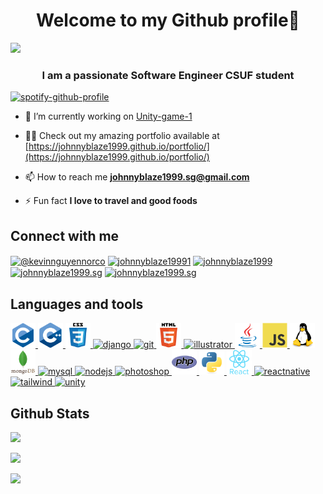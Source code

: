 <h1 align="center">Welcome to my Github profile👋</h1>
<p><img src="https://github.com/johnnyblaze1999/johnnyblaze1999/assets/12011322/b56d5855-083d-4ea1-a165-59db0c15b887"/></p>
<h3 align="center">I am a passionate Software Engineer CSUF student</h3>


[![spotify-github-profile](https://spotify-github-profile.vercel.app/api/view?uid=johnnyblaaze1999&cover_image=true&theme=novatorem&show_offline=false&background_color=121212&interchange=false&bar_color=00ffff&bar_color_cover=false)](https://github.com/kittinan/spotify-github-profile)

- 🔭 I’m currently working on [Unity-game-1](https://github.com/johnnyblaze1999/Unity-game-1)

- 👨‍💻 Check out my amazing portfolio available at [https://johnnyblaze1999.github.io/portfolio/](https://johnnyblaze1999.github.io/portfolio/)

- 📫 How to reach me **johnnyblaze1999.sg@gmail.com**

- ⚡ Fun fact **I love to travel and good foods**

## Connect with me
<p align="left">
<a href="https://linkedin.com/in/kevinnguyennorco" target="blank"><img align="center" src="https://raw.githubusercontent.com/rahuldkjain/github-profile-readme-generator/master/src/images/icons/Social/linked-in-alt.svg" alt="@kevinnguyennorco" height="30" width="40" /></a>
<a href="https://www.hackerrank.com/johnnyblaze19991" target="blank"><img align="center" src="https://raw.githubusercontent.com/rahuldkjain/github-profile-readme-generator/master/src/images/icons/Social/hackerrank.svg" alt="johnnyblaze19991" height="30" width="40" /></a>
<a href="https://www.leetcode.com/johnnyblaze1999" target="blank"><img align="center" src="https://raw.githubusercontent.com/rahuldkjain/github-profile-readme-generator/master/src/images/icons/Social/leet-code.svg" alt="johnnyblaze1999" height="30" width="40" /></a>
<a href="mailto:johnnyblaze1999.sg@gmail.com" target="blank"><img align="center" src="https://upload.wikimedia.org/wikipedia/commons/7/7e/Gmail_icon_%282020%29.svg" alt="johnnyblaze1999.sg" height="30" width="40" /></a>
<a href="https://discord.com/users/151481550163279872" target="blank"><img align="center" src="https://www.svgrepo.com/show/353655/discord-icon.svg" alt="johnnyblaze1999.sg" height="30" width="40" /></a>
</p>

## Languages and tools
<p align="left"> <a href="https://www.cprogramming.com/" target="_blank" rel="noreferrer"> <img src="https://raw.githubusercontent.com/devicons/devicon/master/icons/c/c-original.svg" alt="c" width="40" height="40"/> </a> <a href="https://www.w3schools.com/cpp/" target="_blank" rel="noreferrer"> <img src="https://raw.githubusercontent.com/devicons/devicon/master/icons/cplusplus/cplusplus-original.svg" alt="cplusplus" width="40" height="40"/> </a> <a href="https://www.w3schools.com/css/" target="_blank" rel="noreferrer"> <img src="https://raw.githubusercontent.com/devicons/devicon/master/icons/css3/css3-original-wordmark.svg" alt="css3" width="40" height="40"/> </a> <a href="https://www.djangoproject.com/" target="_blank" rel="noreferrer"> <img src="https://cdn.worldvectorlogo.com/logos/django.svg" alt="django" width="40" height="40"/> </a> <a href="https://git-scm.com/" target="_blank" rel="noreferrer"> <img src="https://www.vectorlogo.zone/logos/git-scm/git-scm-icon.svg" alt="git" width="40" height="40"/> </a> <a href="https://www.w3.org/html/" target="_blank" rel="noreferrer"> <img src="https://raw.githubusercontent.com/devicons/devicon/master/icons/html5/html5-original-wordmark.svg" alt="html5" width="40" height="40"/> </a> <a href="https://www.adobe.com/in/products/illustrator.html" target="_blank" rel="noreferrer"> <img src="https://www.vectorlogo.zone/logos/adobe_illustrator/adobe_illustrator-icon.svg" alt="illustrator" width="40" height="40"/> </a> <a href="https://www.java.com" target="_blank" rel="noreferrer"> <img src="https://raw.githubusercontent.com/devicons/devicon/master/icons/java/java-original.svg" alt="java" width="40" height="40"/> </a> <a href="https://developer.mozilla.org/en-US/docs/Web/JavaScript" target="_blank" rel="noreferrer"> <img src="https://raw.githubusercontent.com/devicons/devicon/master/icons/javascript/javascript-original.svg" alt="javascript" width="40" height="40"/> </a> <a href="https://www.linux.org/" target="_blank" rel="noreferrer"> <img src="https://raw.githubusercontent.com/devicons/devicon/master/icons/linux/linux-original.svg" alt="linux" width="40" height="40"/> </a> <a href="https://www.mongodb.com/" target="_blank" rel="noreferrer"> <img src="https://raw.githubusercontent.com/devicons/devicon/master/icons/mongodb/mongodb-original-wordmark.svg" alt="mongodb" width="40" height="40"/> </a> <a href="https://www.mysql.com/" target="_blank" rel="noreferrer"> <img src="https://www.freepnglogos.com/uploads/logo-mysql-png/logo-mysql-development-mysql-logo-code-icon-9.png" alt="mysql" width="40" height="40"/> </a> <a href="https://nodejs.org" target="_blank" rel="noreferrer"> <img src="https://cdn-icons-png.flaticon.com/512/5968/5968322.png" alt="nodejs" width="40" height="40"/> </a> <a href="https://www.photoshop.com/en" target="_blank" rel="noreferrer"> <img src="https://upload.wikimedia.org/wikipedia/commons/thumb/a/af/Adobe_Photoshop_CC_icon.svg/512px-Adobe_Photoshop_CC_icon.svg.png?20200616073617" alt="photoshop" width="40" height="40"/> </a> <a href="https://www.php.net" target="_blank" rel="noreferrer"> <img src="https://raw.githubusercontent.com/devicons/devicon/master/icons/php/php-original.svg" alt="php" width="40" height="40"/> </a> <a href="https://www.python.org" target="_blank" rel="noreferrer"> <img src="https://raw.githubusercontent.com/devicons/devicon/master/icons/python/python-original.svg" alt="python" width="40" height="40"/> </a> <a href="https://reactjs.org/" target="_blank" rel="noreferrer"> <img src="https://raw.githubusercontent.com/devicons/devicon/master/icons/react/react-original-wordmark.svg" alt="react" width="40" height="40"/> </a> <a href="https://reactnative.dev/" target="_blank" rel="noreferrer"> <img src="https://reactnative.dev/img/header_logo.svg" alt="reactnative" width="40" height="40"/> </a> <a href="https://tailwindcss.com/" target="_blank" rel="noreferrer"> <img src="https://www.vectorlogo.zone/logos/tailwindcss/tailwindcss-icon.svg" alt="tailwind" width="40" height="40"/> </a> <a href="https://unity.com/" target="_blank" rel="noreferrer"> <img src="https://www.svgrepo.com/show/331626/unity.svg" alt="unity" width="40" height="40"/> </a> </p>

## Github Stats
<p><img src="https://github-readme-stats.vercel.app/api?username=johnnyblaze1999&show_icons=true&locale=en&theme=nightowl" /></p>
<p><img src="https://streak-stats.demolab.com/?user=johnnyblaze1999&theme=nightowl" /></p>
<p><img src="https://github-readme-stats.vercel.app/api/top-langs?username=johnnyblaze1999&show_icons=true&locale=en&layout=compact&theme=nightowl"/></p>
